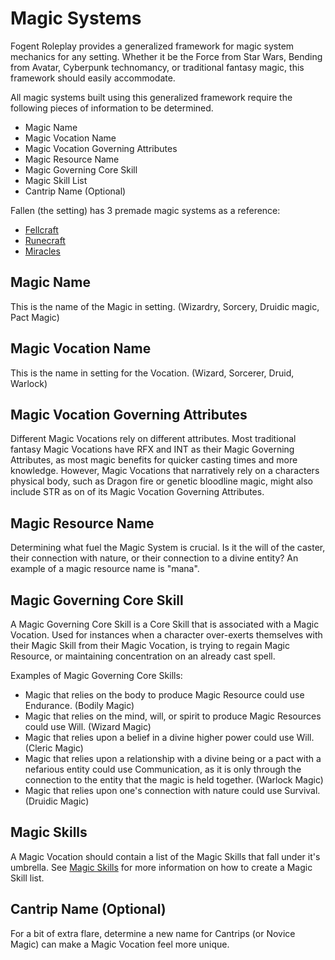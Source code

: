 # Magic Systems

Fogent Roleplay provides a generalized framework for magic system mechanics for any setting. Whether it be the Force from Star Wars, Bending from Avatar, Cyberpunk technomancy, or traditional fantasy magic, this framework should easily accommodate.

All magic systems built using this generalized framework require the following pieces of information to be determined.

- Magic Name
- Magic Vocation Name
- Magic Vocation Governing Attributes
- Magic Resource Name
- Magic Governing Core Skill
- Magic Skill List
- Cantrip Name (Optional)

Fallen (the setting) has 3 premade magic systems as a reference:

- [Fellcraft](./../../Settings/Fallen/Magic/Fellcraft/Fellcraft.md)
- [Runecraft](./../../Settings/Fallen/Magic/Runecraft/Runecraft.md)
- [Miracles](./../../Settings/Fallen/Magic/Miracles/Miracles.md)

## Magic Name

This is the name of the Magic in setting. (Wizardry, Sorcery, Druidic magic, Pact Magic)

## Magic Vocation Name

This is the name in setting for the Vocation. (Wizard, Sorcerer, Druid, Warlock)

## Magic Vocation Governing Attributes

Different Magic Vocations rely on different attributes. Most traditional fantasy Magic Vocations have RFX and INT as their Magic Governing Attributes, as most magic benefits for quicker casting times and more knowledge. However, Magic Vocations that narratively rely on a characters physical body, such as Dragon fire or genetic bloodline magic, might also include STR as on of its Magic Vocation Governing Attributes.

## Magic Resource Name

Determining what fuel the Magic System is crucial. Is it the will of the caster, their connection with nature, or their connection to a divine entity? An example of a magic resource name is "mana".

## Magic Governing Core Skill

A Magic Governing Core Skill is a Core Skill that is associated with a Magic Vocation. Used for instances when a character over-exerts themselves with their Magic Skill from their Magic Vocation, is trying to regain Magic Resource, or maintaining concentration on an already cast spell.

Examples of Magic Governing Core Skills:

* Magic that relies on the body to produce Magic Resource could use Endurance. (Bodily Magic)
* Magic that relies on the mind, will, or spirit to produce Magic Resources could use Will. (Wizard Magic)
* Magic that relies upon a belief in a divine higher power could use Will. (Cleric Magic)
* Magic that relies upon a relationship with a divine being or a pact with a nefarious entity could use Communication, as it is only through the connection to the entity that the magic is held together. (Warlock Magic)
* Magic that relies upon one's connection with nature could use Survival. (Druidic Magic)

## Magic Skills

A Magic Vocation should contain a list of the Magic Skills that fall under it's umbrella. See [Magic Skills](./MagicSkills.md) for more information on how to create a Magic Skill list.

## Cantrip Name (Optional)

For a bit of extra flare, determine a new name for Cantrips (or Novice Magic) can make a Magic Vocation feel more unique.

